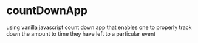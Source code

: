 # countDownApp
using vanilla javascript count down app that enables one to properly track down the amount to time they have left to a particular event
